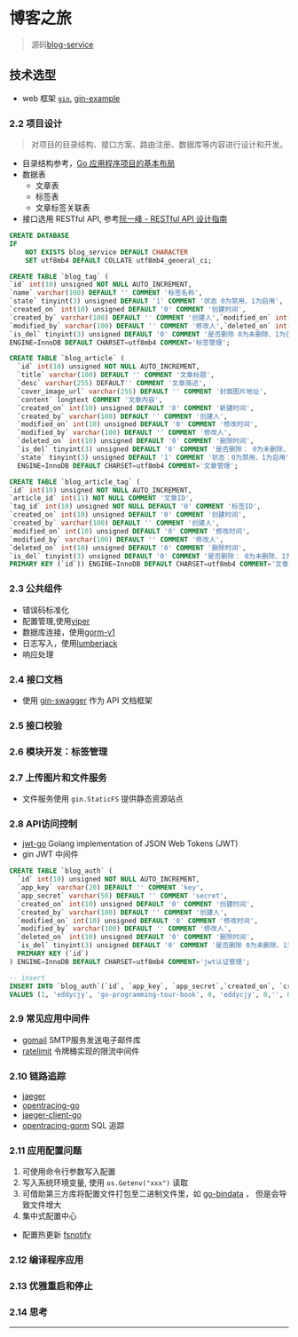 # 博客之旅

> 源码[blog-service](https://github.com/go-programming-tour-book/blog-service)
>
## 技术选型

* web 框架 [`gin`](https://github.com/gin-gonic/gin), [gin-example](https://github.com/eddycjy/go-gin-example)

### 2.2 项目设计

> 对项目的目录结构、接口方案、路由注册、数据库等内容进行设计和开发。

* 目录结构参考，[Go 应用程序项目的基本布局](https://github.com/golang-standards/project-layout)
* 数据表
  * 文章表
  * 标签表
  * 文章标签关联表
* 接口选用 RESTful API, 参考[阮一峰 - RESTful API 设计指南](http://www.ruanyifeng.com/blog/2014/05/restful_api.html)

```sql
CREATE DATABASE
IF
    NOT EXISTS blog_service DEFAULT CHARACTER
    SET utf8mb4 DEFAULT COLLATE utf8mb4_general_ci;

CREATE TABLE `blog_tag` (
`id` int(10) unsigned NOT NULL AUTO_INCREMENT,
`name` varchar(100) DEFAULT '' COMMENT '标签名称',
`state` tinyint(3) unsigned DEFAULT '1' COMMENT '状态 0为禁用、1为启用',
`created_on` int(10) unsigned DEFAULT '0' COMMENT '创建时间',
`created_by` varchar(100) DEFAULT '' COMMENT '创建人',`modified_on` int(10) unsigned DEFAULT '0' COMMENT '修改时间',
`modified_by` varchar(100) DEFAULT '' COMMENT '修改人',`deleted_on` int(10) unsigned DEFAULT '0' COMMENT '删除时间',
`is_del` tinyint(3) unsigned DEFAULT '0' COMMENT '是否删除 0为未删除、1为已删除',PRIMARY KEY (`id`))
ENGINE=InnoDB DEFAULT CHARSET=utf8mb4 COMMENT='标签管理';

CREATE TABLE `blog_article` (
  `id` int(10) unsigned NOT NULL AUTO_INCREMENT,
  `title` varchar(100) DEFAULT '' COMMENT '文章标题',
  `desc` varchar(255) DEFAULT'' COMMENT '文章简述',
  `cover_image_url` varchar(255) DEFAULT '' COMMENT '封面图片地址',
  `content` longtext COMMENT '文章内容',
  `created_on` int(10) unsigned DEFAULT '0' COMMENT '新建时间',
  `created_by` varchar(100) DEFAULT '' COMMENT '创建人',
  `modified_on` int(10) unsigned DEFAULT '0' COMMENT '修改时间',
  `modified_by` varchar(100) DEFAULT '' COMMENT '修改人',
  `deleted_on` int(10) unsigned DEFAULT '0' COMMENT '删除时间',
  `is_del` tinyint(3) unsigned DEFAULT '0' COMMENT '是否删除： 0为未删除、1为已删除',
  `state` tinyint(3) unsigned DEFAULT '1' COMMENT '状态：0为禁用、1为启用',  PRIMARY KEY (`id`))
  ENGINE=InnoDB DEFAULT CHARSET=utf8mb4 COMMENT='文章管理';

CREATE TABLE `blog_article_tag` (
`id` int(10) unsigned NOT NULL AUTO_INCREMENT,
`article_id` int(11) NOT NULL COMMENT '文章ID',
`tag_id` int(10) unsigned NOT NULL DEFAULT '0' COMMENT '标签ID',
`created_on` int(10) unsigned DEFAULT '0' COMMENT '创建时间',
`created_by` varchar(100) DEFAULT '' COMMENT '创建人',
`modified_on` int(10) unsigned DEFAULT '0' COMMENT '修改时间',
`modified_by` varchar(100) DEFAULT '' COMMENT '修改人',
`deleted_on` int(10) unsigned DEFAULT '0' COMMENT '删除时间',
`is_del` tinyint(3) unsigned DEFAULT '0' COMMENT '是否删除： 0为未删除、1为已删除',
PRIMARY KEY (`id`)) ENGINE=InnoDB DEFAULT CHARSET=utf8mb4 COMMENT='文章标签关联';

```

### 2.3 公共组件

* 错误码标准化
* 配置管理,使用[viper](https://github.com/spf13/viper)
* 数据库连接，使用[gorm-v1](https://github.com/go-gorm/gorm)
* 日志写入，使用[lumberjack](https://github.com/natefinch/lumberjack)
* 响应处理

### 2.4 接口文档

* 使用 [gin-swagger](https://github.com/swaggo/gin-swagger) 作为 API 文档框架

### 2.5 接口校验

### 2.6 模块开发：标签管理

### 2.7 上传图片和文件服务

* 文件服务使用 `gin.StaticFS` 提供静态资源站点

### 2.8 API访问控制

* [jwt-go](https://github.com/dgrijalva/jwt-go) Golang implementation of JSON Web Tokens (JWT)
* gin JWT 中间件

```sql
CREATE TABLE `blog_auth` (
  `id` int(10) unsigned NOT NULL AUTO_INCREMENT,
  `app_key` varchar(20) DEFAULT '' COMMENT 'key',
  `app_secret` varchar(50) DEFAULT '' COMMENT 'secret',
  `created_on` int(10) unsigned DEFAULT '0' COMMENT '创建时间',
  `created_by` varchar(100) DEFAULT '' COMMENT '创建人',
  `modified_on` int(10) unsigned DEFAULT '0' COMMENT '修改时间',
  `modified_by` varchar(100) DEFAULT '' COMMENT '修改人',
  `deleted_on` int(10) unsigned DEFAULT '0' COMMENT '删除时间',
  `is_del` tinyint(3) unsigned DEFAULT '0' COMMENT '是否删除 0为未删除、1为已删除',
  PRIMARY KEY (`id`)
) ENGINE=InnoDB DEFAULT CHARSET=utf8mb4 COMMENT='jwt认证管理';

-- insert
INSERT INTO `blog_auth`(`id`, `app_key`, `app_secret`,`created_on`, `created_by`, `modified_on`, `modified_by`, `deleted_on`,`is_del`) 
VALUES (1, 'eddycjy', 'go-programming-tour-book', 0, 'eddycjy', 0,'', 0, 0);

```

### 2.9 常见应用中间件

* [gomail](https://github.com/go-gomail/gomail) SMTP服务发送电子邮件库
* [ratelimit](https://github.com/juju/ratelimit) 令牌桶实现的限流中间件

### 2.10 链路追踪

* [jaeger](https://www.jaegertracing.io/docs/1.22/)
* [opentracing-go](https://github.com/opentracing/opentracing-go)
* [jaeger-client-go](https://github.com/jaegertracing/jaeger-client-go)
* [opentracing-gorm](https://github.com/eddycjy/opentracing-gorm) SQL 追踪

### 2.11 应用配置问题

1. 可使用命令行参数写入配置
2. 写入系统环境变量, 使用 `os.Getenv("xxx")` 读取
3. 可借助第三方库将配置文件打包至二进制文件里，如 [go-bindata](https://github.com/go-bindata/go-bindata) ， 但是会导致文件增大
4. 集中式配置中心

* 配置热更新 [fsnotify](https://github.com/fsnotify/fsnotify)

### 2.12 编译程序应用

### 2.13 优雅重启和停止

### 2.14 思考

---
